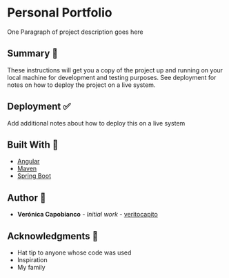 # Personal Portfolio

One Paragraph of project description goes here


## Summary  :memo:
These instructions will get you a copy of the project up and running on your local machine for development and testing purposes. See deployment for notes on how to deploy the project on a live system.


## Deployment  :white_check_mark:

Add additional notes about how to deploy this on a live system


## Built With  :link:

* [Angular](https://angular.io/docs)
* [Maven](https://maven.apache.org/)
* [Spring Boot](https://docs.spring.io/spring-boot/docs/current/reference/htmlsingle/)


## Author :woman:

* **Verónica Capobianco** - *Initial work* - [veritocapito](https://github.com/veritocapito)


## Acknowledgments :raised_hands:

* Hat tip to anyone whose code was used
* Inspiration
* My family
